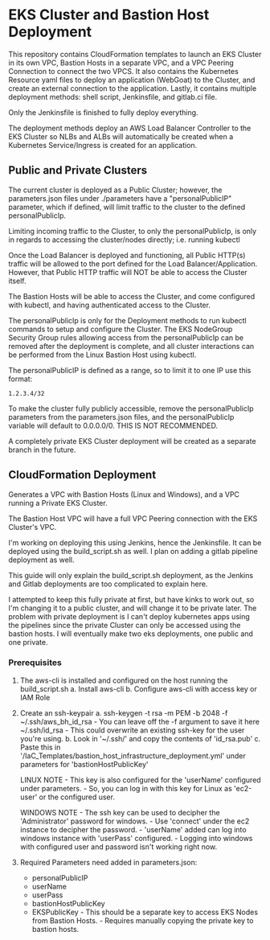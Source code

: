 <h1>EKS Cluster and Bastion Host Deployment</h1>

This repository contains CloudFormation templates to launch an EKS Cluster in its own VPC, Bastion Hosts in a separate VPC, and a VPC Peering Connection to connect the two VPCS. It also contains the Kubernetes Resource yaml files to deploy an application (WebGoat) to the Cluster, and create an external connection to the application. Lastly, it contains multiple deployment methods: shell script, Jenkinsfile, and gitlab.ci file.

Only the Jenkinsfile is finished to fully deploy everything.

The deployment methods deploy an AWS Load Balancer Controller to the EKS Cluster so NLBs and ALBs will automatically be created when a Kubernetes Service/Ingress is created for an application.

<h2>Public and Private Clusters</h2>

The current cluster is deployed as a Public Cluster; however, the parameters.json files under ./parameters have a "personalPublicIP" parameter, which if defined, will limit traffic to the cluster to the defined personalPublicIp.

Limiting incoming traffic to the Cluster, to only the personalPublicIp, is only in regards to accessing the cluster/nodes directly; i.e. running kubectl

Once the Load Balancer is deployed and functioning, all Public HTTP(s) traffic will be allowed to the port defined for the Load Balancer/Application. However, that Public HTTP traffic will NOT be able to access the Cluster itself.

The Bastion Hosts will be able to access the Cluster, and come configured with kubectl, and having authenticated access to the Cluster.

The personalPublicIp is only for the Deployment methods to run kubectl commands to setup and configure the Cluster. The EKS NodeGroup Security Group rules allowing access from the personalPublicIp can be removed after the deployment is complete, and all cluster interactions can be performed from the Linux Bastion Host using kubectl.

The personalPublicIP is defined as a range, so to limit it to one IP use this format:

    1.2.3.4/32

To make the cluster fully publicly accessible, remove the personalPublicIp parameters from the parameters.json files, and the personalPublicIp variable will default to 0.0.0.0/0. THIS IS NOT RECOMMENDED.

A completely private EKS Cluster deployment will be created as a separate branch in the future.

<h2>CloudFormation Deployment</h2>

Generates a VPC with Bastion Hosts (Linux and Windows), and a VPC running a Private EKS Cluster.

The Bastion Host VPC will have a full VPC Peering connection with the EKS Cluster's VPC.

I'm working on deploying this using Jenkins, hence the Jenkinsfile. It can be deployed using the build_script.sh as well. I plan on adding a gitlab pipeline deployment as well.

This guide will only explain the build_script.sh deployment, as the Jenkins and Gitlab deployments are too complicated to explain here.

I attempted to keep this fully private at first, but have kinks to work out, so I'm changing it to a public cluster, and will change it to be private later. The problem with private deployment is I can't deploy kubernetes apps using the pipelines since the private Cluster can only be accessed using the bastion hosts. I will eventually make two eks deployments, one public and one private.

<h3>Prerequisites</h3>

1. The aws-cli is installed and configured on the host running the build_script.sh
    a. Install aws-cli
    b. Configure aws-cli with access key or IAM Role

2. Create an ssh-keypair
    a. ssh-keygen -t rsa -m PEM -b 2048 -f ~/.ssh/aws_bh_id_rsa
        - You can leave off the -f argument to save it here ~/.ssh/id_rsa
        - This could overwrite an existing ssh-key for the user you're using.
    b. Look in '~/.ssh/' and copy the contents of 'id_rsa.pub' 
    c. Paste this in '/IaC_Templates/bastion_host_infrastructure_deployment.yml' under parameters for 'bastionHostPublicKey'

    LINUX NOTE - This key is also configured for the 'userName' configured under parameters.
               - So, you can log in with this key for Linux as 'ec2-user' or the configured user.

    WINDOWS NOTE - The ssh key can be used to decipher the 'Administrator' password for windows.
                 - Use 'connect' under the ec2 instance to decipher the password.
                 - 'userName' added can log into windows instance with 'userPass' configured.
                 - Logging into windows with configured user and password isn't working right now. 

3. Required Parameters need added in parameters.json:
    - personalPublicIP
    - userName
    - userPass
    - bastionHostPublicKey
    - EKSPublicKey - This should be a separate key to access EKS Nodes from Bastion Hosts.
                   - Requires manually copying the private key to bastion hosts.
